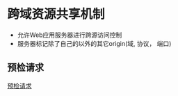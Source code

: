 # 跨域资源共享机制

- 允许Web应用服务器进行跨源访问控制
- 服务器标记除了自己的以外的其它origin(域, 协议， 端口)

## 预检请求 

[预检请求](Http_CORS_Preflighted_Requests.md)
